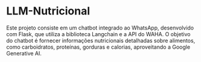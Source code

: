 # LLM-Nutricional
Este projeto consiste em um chatbot integrado ao WhatsApp, desenvolvido com Flask, que utiliza a biblioteca Langchain e a API do WAHA. O objetivo do chatbot é fornecer informações nutricionais detalhadas sobre alimentos, como carboidratos, proteínas, gorduras e calorias, aproveitando a Google Generative AI.
